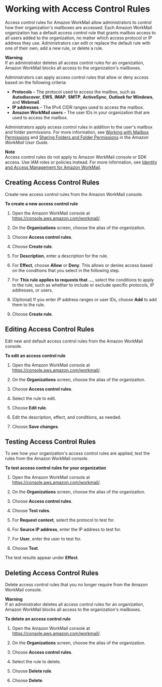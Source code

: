 # Working with Access Control Rules<a name="access-rules"></a>

Access control rules for Amazon WorkMail allow administrators to control how their organization's mailboxes are accessed\. Each Amazon WorkMail organization has a default access control rule that grants mailbox access to all users added to the organization, no matter which access protocol or IP address they use\. Administrators can edit or replace the default rule with one of their own, add a new rule, or delete a rule\.

**Warning**  
If an administrator deletes all access control rules for an organization, Amazon WorkMail blocks all access to the organization's mailboxes\.

Administrators can apply access control rules that allow or deny access based on the following criteria:
+ **Protocols** – The protocol used to access the mailbox, such as **Autodiscover**, **EWS**, **IMAP**, **SMTP**, **ActiveSync**, **Outlook for Windows**, and **Webmail**\. 
+ **IP addresses** – The IPv4 CIDR ranges used to access the mailbox\.
+ **Amazon WorkMail users** – The user IDs in your organization that are used to access the mailbox\.

Administrators apply access control rules in addition to the user's mailbox and folder permissions\. For more information, see [Working with Mailbox Permissions](mail_perms_overview.md) and [Sharing Folders and Folder Permissions](https://docs.aws.amazon.com/workmail/latest/userguide/share-folders.html) in the *Amazon WorkMail User Guide*\.

**Note**  
Access control rules do not apply to Amazon WorkMail console or SDK access\. Use IAM roles or policies instead\. For more information, see [Identity and Access Management for Amazon WorkMail](security-iam.md)\.

## Creating Access Control Rules<a name="create-acr"></a>

Create new access control rules from the Amazon WorkMail console\.

**To create a new access control rule**

1. Open the Amazon WorkMail console at [https://console\.aws\.amazon\.com/workmail/](https://console.aws.amazon.com/workmail/)\.

1. On the **Organizations** screen, choose the alias of the organization\.

1. Choose **Access control rules**\.

1. Choose **Create rule**\.

1. For **Description**, enter a description for the rule\.

1. For **Effect**, choose **Allow** or **Deny**\. This allows or denies access based on the conditions that you select in the following step\.

1. For **This rule applies to requests that \.\.\.**, select the conditions to apply to the rule, such as whether to include or exclude specific protocols, IP addresses, or users\.

1. \(Optional\) If you enter IP address ranges or user IDs, choose **Add** to add them to the rule\.

1. Choose **Create rule**\.

## Editing Access Control Rules<a name="edit-acr"></a>

Edit new and default access control rules from the Amazon WorkMail console\.

**To edit an access control rule**

1. Open the Amazon WorkMail console at [https://console\.aws\.amazon\.com/workmail/](https://console.aws.amazon.com/workmail/)\.

1. On the **Organizations** screen, choose the alias of the organization\.

1. Choose **Access control rules**\.

1. Select the rule to edit\.

1. Choose **Edit rule**\.

1. Edit the description, effect, and conditions, as needed\.

1. Choose **Save changes**\.

## Testing Access Control Rules<a name="test-acr"></a>

To see how your organization's access control rules are applied, test the rules from the Amazon WorkMail console\.

**To test access control rules for your organization**

1. Open the Amazon WorkMail console at [https://console\.aws\.amazon\.com/workmail/](https://console.aws.amazon.com/workmail/)\.

1. On the **Organizations** screen, choose the alias of the organization\.

1. Choose **Access control rules**\.

1. Choose **Test rules**\.

1. For **Request context**, select the protocol to test for\.

1. For **Source IP address**, enter the IP address to test for\.

1. For **User**, enter the user to test for\.

1. Choose **Test**\.

The test results appear under **Effect**\.

## Deleting Access Control Rules<a name="delete-acr"></a>

Delete access control rules that you no longer require from the Amazon WorkMail console\.

**Warning**  
If an administrator deletes all access control rules for an organization, Amazon WorkMail blocks all access to the organization's mailboxes\.

**To delete an access control rule**

1. Open the Amazon WorkMail console at [https://console\.aws\.amazon\.com/workmail/](https://console.aws.amazon.com/workmail/)\.

1. On the **Organizations** screen, choose the alias of the organization\.

1. Choose **Access control rules**\.

1. Select the rule to delete\.

1. Choose **Delete rule**\.

1. Choose **Delete**\.